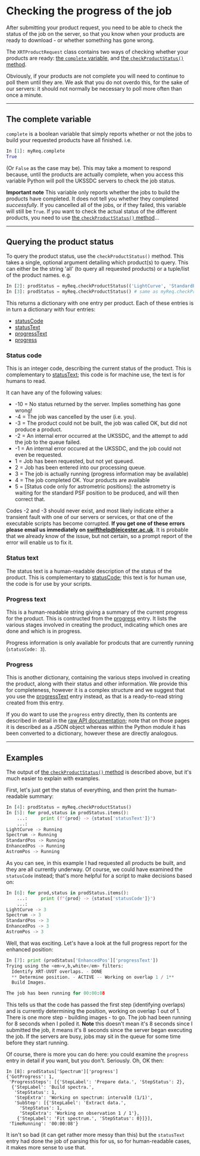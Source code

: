 # Checking the progress of the job

After submitting your product request, you need to be able to check the status of the job on the server, so that you know when your products are
ready to download - or whether something has gone wrong.

The `XRTProductRequest` class contains two ways of checking whether your products are ready: [the `complete` variable](#the-complete-variable), and [the `checkProductStatus()` method](#querying-the-product-status).

Obviously, if your products are not complete you will need to continue to poll them until they are. We ask that you do not overdo this, for the sake of our servers: it should not normally be necessary to poll more often than once a minute.

---

## The complete variable

`complete` is a boolean variable that simply reports whether or not the jobs to build your requested products have all finished. i.e.

```python
In [1]: myReq.complete
True
```

(Or `False` as the case may be). This may take a moment to respond because, until the products are actually complete, when you access this variable Python will poll the UKSSDC servers to check the job status.

**Important note** This variable only reports whether the jobs to build the products have completed. It does not tell you whether they completed *successfully*. If you cancelled all of the jobs, or if they failed, this variable will still be `True`. If you want to check the actual status of the different products, you need to use [the `checkProductStatus()` method](#querying-the-product-status)...

---

## Querying the product status

To query the product status, use the `checkProductStatus()` method. This takes a single, optional argument detailing which product(s) to query. This can either be the string 'all' (to query all requested products) or a tuple/list of the product names. e.g.

```python
In [2]: prodStatus = myReq.checkProductStatus(('LightCurve', 'StandardPos')) # Poll only the light curve and standard position
In [3]: prodStatus = myReq.checkProductStatus() # same as myReq.checkProductStatus('all')
```

This returns a dictionary with one entry per product. Each of these entries is in turn a dictionary with four entries:

* [statusCode](#status-code)
* [statusText](#status-text)
* [progressText](#progress-text)
* [progress](#progress)

### Status code

This is an integer code, describing the current status of the product. This is complementary to [statusText](#status-text); this code is for machine use, the text is for humans to read.

It can have any of the following values:

 * -10 = No status returned by the server. Implies something has gone wrong!
 * -4 = The job was cancelled by the user (i.e. you).
 * -3 = The product could not be built, the job was called OK, but did not produce a product.
 * -2 = An internal error occurred at the UKSSDC, and the attempt to add the job to the queue failed.
 * -1 = An internal error occured at the UKSSDC, and the job could not even be requested.
 * 1  = Job has been requested, but not yet queued.
 * 2  = Job has been entered into our processing queue.
 * 3  = The job is actually running (progress information may be available)
 * 4  = The job completed OK. Your products are available
 * 5  = [Status code only for astrometric positions]: the astrometry is waiting for the standard PSF position to be produced, and will then correct that.
 
Codes -2 and -3 should never exist, and most likely indicate either a transient fault with one of our servers or services, or that one of the executable scripts has become corrupted. **If you get one of these errors please email us immediately on swifthelp@leicester.ac.uk**. It is probable that we already know of the issue, but not certain, so a prompt report of the error will enable us to fix it.

### Status text

The status text is a human-readable description of the status of the product. This is complementary to [statusCode](#status-code); this text is for human use, the code is for use by your scripts.

### Progress text

This is a human-readable string giving a summary of the current progress for the product. This is contructed from the [progress](#progress) entry.
It lists the various stages involved in creating the product, indicating which ones are done and which is in progress.

Progress information is only available for prodcuts that are currently running (`statusCode: 3`).

### Progress

This is another dictionary, containing the various steps involved in creating the product, along with their status and other information. We provide this for completeness, however it is a complex structure and we suggest that you use the [progressText](#progress-text) entry instead, as that is a ready-to-read string created from this entry.

If you do want to use the `progress` entry directly, then its contents are described in detail in the [raw API documentation](../APIDocs/JobStatus.md); note that on those pages it is described as a JSON object whereas within the Python module it has been converted to a dictionary, however these are directly analogous.

---

## Examples

The output of [the `checkProductStatus()` method](#querying-the-product-status) is described above, but it's much easier to explain with examples. 

First, let's just get the status of everything, and then print the human-readable summary:

```python
In [4]: prodStatus = myReq.checkProductStatus()
In [5]: for prod,status in prodStatus.items():
    ...:     print (f"{prod} -> {status['statusText']}")
    ...:
LightCurve -> Running
Spectrum -> Running
StandardPos -> Running
EnhancedPos -> Running
AstromPos -> Running
```

As you can see, in this example I had requested all products be built, and they are all currently underway. Of course, we could have examined the `statusCode` instead; that's more helpful for a script to make decisions based on:

```python
In [6]: for prod,status in prodStatus.items():
    ...:     print (f"{prod} -> {status['statusCode']}")
    ...:
LightCurve -> 3
Spectrum -> 3
StandardPos -> 3
EnhancedPos -> 3
AstromPos -> 3
```

Well, that was exciting. Let's have a look at the full progress report for the enhanced position:

```python
In [7]: print (prodStatus['EnhancedPos']['progressText'])
Trying using the <em>v,b,white</em> filters:
  Identify XRT-UVOT overlaps. - DONE
  ** Determine position. - ACTIVE -- Working on overlap 1 / 1**
  Build Images.

The job has been running for 00:00:08
```

This tells us that the code has passed the first step (identifying overlaps) and is currently determining the position, working on overlap 1 out of 1. There is one more step - building images - to go. The job had been running for 8 seconds when I polled it. **Note** this doesn't mean it's 8 seconds since I submitted the job, it means it's 8 seconds since the server began executing the job. If the servers are busy, jobs may sit in the queue for some time before they start running.

Of course, there is more you can do here: you could examine the `progress` entry in detail if you want, but you don't. Seriously. Oh, OK then:


```
In [8]: prodStatus['Spectrum']['progress']
{'GotProgress': 1,
 'ProgressSteps': [{'StepLabel': 'Prepare data.', 'StepStatus': 2},
  {'StepLabel': 'Build spectra.',
   'StepStatus': 1,
   'StepExtra': 'Working on spectrum: interval0 (1/1)',
   'SubStep': [{'StepLabel': 'Extract data.',
     'StepStatus': 1,
     'StepExtra': 'Working on observation 1 / 1'},
    {'StepLabel': 'Fit spectrum.', 'StepStatus': 0}]}],
 'TimeRunning': '00:00:08'}
 ```

 It isn't so bad (it can get rather more messy than this) but the `statusText` entry had done the job of parsing this for us,
 so for human-readable cases, it makes more sense to use that.


